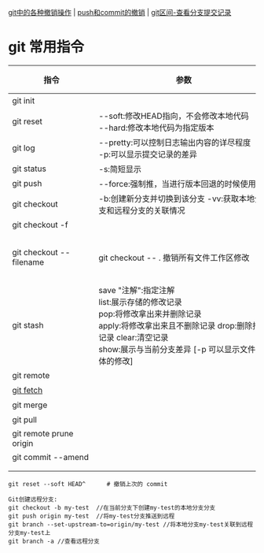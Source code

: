 
[git中的各种撤销操作](https://blog.csdn.net/weixin_39691748/article/details/113451662)
| [push和commit的撤销](https://blog.51cto.com/u_15328720/3384011)
| [git区间-查看分支提交记录](https://blog.csdn.net/weixin_35193131/article/details/113491119)
# git 常用指令
| <div style="width: 120pt">指令</div>                                  | <div style="width: 260pt">参数</div>                                                                                                          | <div style="width: 260pt">描述</div>                                                  | 示例  |
|---------------------------------------------------------------------|---------------------------------------------------------------------------------------------------------------------------------------------|-------------------------------------------------------------------------------------|-----|
| git init                                                            |                                                                                                                                             | 在当前目录新建一个git代码库                                                                     ||
| git reset                                                           | --soft:修改HEAD指向，不会修改本地代码 </br>--hard:修改本地代码为指定版本                                                                                            | 撤销git push操作                                                                        ||
| git log                                                             | --pretty:可以控制日志输出内容的详尽程度 </br>-p:可以显示提交记录的差异                                                                                                | 默认展示所有提交记录，可以选择远程仓库和分支，也可以选择                                                        ||
| git status                                                          | -s:简短显示                                                                                                                                     | 显示工作区和暂存区的差异                                                                        ||
| git push                                                            | --force:强制推，当进行版本回退的时候使用                                                                                                                    | 更新操作                                                                                ||
| git checkout                                                        | -b:创建新分支并切换到该分支  -vv:获取本地分支和远程分支的关联情况                                                                                                       | 切换分支                                                                                ||
| git checkout -f                                                     |                                                                                                                                             | 【放弃工作区和暂存区的所有修改】                                                                    ||
| git checkout --filename                                             | git checkout -- . 撤销所有文件工作区修改                                                                                                               | 【撤销工作区的修改】可以将工作区的代码（N）恢复为之前的版本（N-1），需要指定文件目录。如果后悔可以在IDE中右击选择历史记录升版本到N。只能修改被git追踪的文件 ||
| git stash                                                           | save "注解":指定注解 </br>list:展示存储的修改记录 </br>pop:将修改拿出来并删除记录 </br>apply:将修改拿出来且不删除记录 drop:删除指定记录 clear:清空记录 </br>show:展示与当前分支差异 [-p 可以显示文件具体的修改] | 【工作区修改暂存到堆栈】可以将git以跟踪的工作区中的修改代码暂存到内存中（先进后出），也可以在之后拿出来                               ||
| git remote                                                          |                                                                                                                                             | 查看远程仓库                                                                              ||
| [git fetch](https://blog.csdn.net/qh_java/article/details/77969010) |                                                                                                                                             | 拉取远程代码                                                                              ||
| git merge                                                           |                                                                                                                                             | 合并指定分支到当前分支                                                                         ||
| git pull                                                            |                                                                                                                                             | git pull 相当于 git fetch+git merge                                                    ||
| git remote prune origin                                             |                                                                                                                                             | 在本地删除远程库中已经删除的分支                                                                    ||
| git commit --amend                                                  || 进入最后一次 commit 的详情信息中更改                                                                                                                      ||
|||||
|||||
```shell
git reset --soft HEAD^      # 撤销上次的 commit 
```

```text
Git创建远程分支:
git checkout -b my-test  //在当前分支下创建my-test的本地分支分支
git push origin my-test  //将my-test分支推送到远程
git branch --set-upstream-to=origin/my-test //将本地分支my-test关联到远程分支my-test上   
git branch -a //查看远程分支 
```